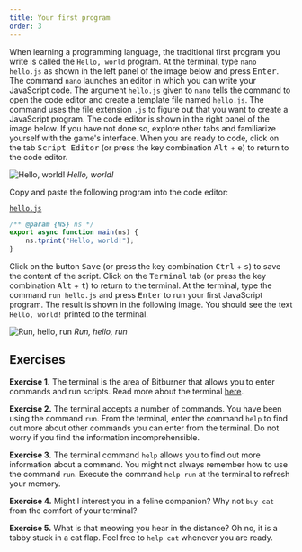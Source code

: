 ```yaml
---
title: Your first program
order: 3
---
```


When learning a programming language, the traditional first program you write is
called the `Hello, world` program. At the terminal, type `nano hello.js` as
shown in the left panel of the image below and press <kbd>Enter</kbd>. The
command `nano` launches an editor in which you can write your JavaScript code.
The argument `hello.js` given to `nano` tells the command to open the code
editor and create a template file named `hello.js`. The command uses the file
extension `.js` to figure out that you want to create a JavaScript program. The
code editor is shown in the right panel of the image below. If you have not done
so, explore other tabs and familiarize yourself with the game's interface. When
you are ready to code, click on the tab <kbd>Script Editor</kbd> (or press the
key combination <kbd>Alt</kbd> + <kbd>e</kbd>) to return to the code editor.

<!-- prettier-ignore-start -->
![Hello, world!](hello/hello.png "Hello, world!")
_Hello, world!_
<!-- prettier-ignore-end -->

Copy and paste the following program into the code editor:

[`hello.js`](https://github.com/quacksouls/lyf/blob/main/assets/src/hello/hello.js)
```js
/** @param {NS} ns */
export async function main(ns) {
    ns.tprint("Hello, world!");
}
```

Click on the button <kbd>Save</kbd> (or press the key combination
<kbd>Ctrl</kbd> + <kbd>s</kbd>) to save the content of the script. Click on the
<kbd>Terminal</kbd> tab (or press the key combination <kbd>Alt</kbd> +
<kbd>t</kbd>) to return to the terminal. At the terminal, type the command
`run hello.js` and press <kbd>Enter</kbd> to run your first JavaScript program.
The result is shown in the following image. You should see the text
`Hello, world!` printed to the terminal.

<!-- prettier-ignore-start -->
![Run, hello, run](hello/run-hello.png "Run, hello, run")
_Run, hello, run_
<!-- prettier-ignore-end -->

<!--=========================================================================-->

## Exercises

<!-- prettier-ignore-start -->
<strong>Exercise 1.</strong> The terminal is the area of Bitburner that allows you to enter commands and run
scripts. Read more about the terminal [here][terminal].
<!-- prettier-ignore-end -->

<!-- prettier-ignore-start -->
<strong>Exercise 2.</strong> The terminal accepts a number of commands. You have been using the command
`run`. From the terminal, enter the command `help` to find out more about
other commands you can enter from the terminal. Do not worry if you find the
information incomprehensible.
<!-- prettier-ignore-end -->

<!-- prettier-ignore-start -->
<strong>Exercise 3.</strong> The terminal command `help` allows you to find out more information about a
command. You might not always remember how to use the command `run`. Execute the
command `help run` at the terminal to refresh your memory.
<!-- prettier-ignore-end -->

<!-- prettier-ignore-start -->
<strong>Exercise 4.</strong> Might I interest you in a feline companion? Why not `buy cat` from the comfort
of your terminal?
<!-- prettier-ignore-end -->

<!-- prettier-ignore-start -->
<strong>Exercise 5.</strong> What is that meowing you hear in the distance? Oh no, it is a tabby stuck in a
cat flap. Feel free to `help cat` whenever you are ready.
<!-- prettier-ignore-end -->

<!--=========================================================================-->

<!-- prettier-ignore-start -->
[terminal]: https://github.com/bitburner-official/bitburner-src/blob/stable/src/Documentation/doc/basic/terminal.md
<!-- prettier-ignore-end -->
